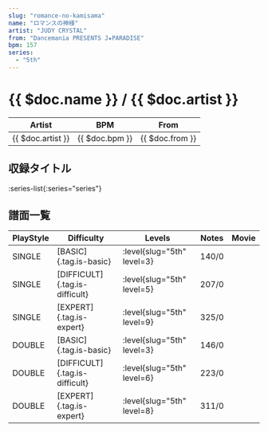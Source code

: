 ```yaml
---
slug: "romance-no-kamisama"
name: "ロマンスの神様"
artist: "JUDY CRYSTAL"
from: "Dancemania PRESENTS J★PARADISE"
bpm: 157
series:
  - "5th"
---
```


# {{ $doc.name }} / {{ $doc.artist }}

|Artist|BPM|From|
|------|---|----|
|{{ $doc.artist }}|{{ $doc.bpm }}|{{ $doc.from }}|

## 収録タイトル

:series-list{:series="series"}

## 譜面一覧

|PlayStyle|Difficulty|Levels|Notes|Movie|
|---------|----------|------|-----|-----|
|SINGLE|[BASIC]{.tag.is-basic}|<div class="field is-grouped is-grouped-multiline">:level{slug="5th" level=3}</div>|140/0||
|SINGLE|[DIFFICULT]{.tag.is-difficult}|<div class="field is-grouped is-grouped-multiline">:level{slug="5th" level=5}</div>|207/0||
|SINGLE|[EXPERT]{.tag.is-expert}|<div class="field is-grouped is-grouped-multiline">:level{slug="5th" level=9}</div>|325/0||
|DOUBLE|[BASIC]{.tag.is-basic}|<div class="field is-grouped is-grouped-multiline">:level{slug="5th" level=3}</div>|146/0||
|DOUBLE|[DIFFICULT]{.tag.is-difficult}|<div class="field is-grouped is-grouped-multiline">:level{slug="5th" level=6}</div>|223/0||
|DOUBLE|[EXPERT]{.tag.is-expert}|<div class="field is-grouped is-grouped-multiline">:level{slug="5th" level=8}</div>|311/0||
